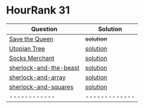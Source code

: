 # HourRank 31


Question | Solution
------------ | -------------
[Save the Queen](https://www.hackerrank.com/contests/hourrank-31/challenges/save-the-queen/problem)| ~~solution~~
[Utopian Tree](https://www.hackerrank.com/challenges/utopian-tree/problem) | [solution](https://github.com/thulasipavankumar/Hackerrank_solution_java/blob/master/UtopianTree.Java)
[Socks Merchant](https://www.hackerrank.com/challenges/sock-merchant/problem) | [solution](https://github.com/thulasipavankumar/Hackerrank_solution_java/blob/master/SocksMerchant.java)
[sherlock-and-the-beast](https://www.hackerrank.com/challenges/sherlock-and-the-beast/problem)  | [solution](https://github.com/thulasipavankumar/Hackerrank_solution_java/blob/master/sherlock-and-the-beast.java)
[sherlock-and-array](https://www.hackerrank.com/challenges/sherlock-and-array/problem)  |   [solution](https://github.com/thulasipavankumar/Hackerrank_solution_java/blob/master/Sherlock-and-Array.java)
[sherlock-and-squares](https://www.hackerrank.com/challenges/sherlock-and-squares/problem) | [solution](https://github.com/thulasipavankumar/Hackerrank_solution_java/blob/master/Sherlock-and-squares.java)
------------ | -------------



